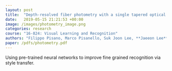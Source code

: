 ```yaml
---
layout: post
title:  "Depth-resolved fiber photometry with a single tapered optical fiber implant"
date:   2019-05-15 21:21:53 +00:00
image: /images/photometry_image.png
categories: research
course: "16-824: Visual Learning and Recognition"
authors: "Filippo Pisano, Marco Pisanello, Suk Joon Lee, **Jaeeon Lee**, Emanuela Maglie, Antonio Balena, Leonardo Sileo, Barbara Spagnolo, Marco Bianco, Minsuk Hyun, Massimo De Vittorio, Bernardo L Sabatini, Ferruccio Pisanello"
paper: /pdfs/photometry.pdf
---
```

Using pre-trained neural networks to improve fine grained recognition via style transfer. 
